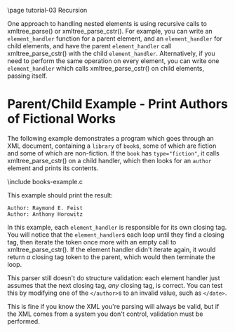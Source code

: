 \page tutorial-03 Recursion

One approach to handling nested elements is using recursive calls to xmltree_parse() or xmltree_parse_cstr(). For example, you can write an `element_handler` function for a parent element, and an `element_handler` for child elements, and have the parent `element_handler` call xmltree_parse_cstr() with the child `element_handler`. Alternatively, if you need to perform the same operation on every element, you can write one `element_handler` which calls xmltree_parse_cstr() on child elements, passing itself.

# Parent/Child Example - Print Authors of Fictional Works

The following example demonstrates a program which goes through an XML document, containing a `library` of `book`s, some of which are fiction and some of which are non-fiction. If the `book` has `type="fiction"`, it calls xmltree_parse_cstr() on a child handler, which then looks for an `author` element and prints its contents.

\include books-example.c

This example should print the result:

```
Author: Raymond E. Feist
Author: Anthony Horowitz
```

In this example, each `element_handler` is responsible for its own closing tag. You will notice that the `element_handler`s each loop until they find a closing tag, then iterate the token once more with an empty call to xmltree_parse_cstr(). If the element handler didn't iterate again, it would return _a_ closing tag token to the parent, which would then terminate the loop.

This parser still doesn't do structure validation: each element handler just assumes that the next closing tag, _any_ closing tag, is correct. You can test this by modifying one of the `</author>`s to an invalid value, such as `</date>`.

This is fine if you know the XML you're parsing will always be valid, but if the XML comes from a system you don't control, validation must be performed.
